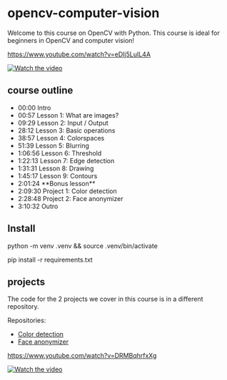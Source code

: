 # opencv-computer-vision

Welcome to this course on OpenCV with Python.
This course is ideal for beginners in OpenCV and computer vision!


https://www.youtube.com/watch?v=eDIj5LuIL4A

[![Watch the video](https://img.youtube.com/vi/eDIj5LuIL4A/0.jpg)](https://www.youtube.com/watch?v=eDIj5LuIL4A)

## course outline

- 00:00 Intro
- 00:57 Lesson 1: What are images?
- 09:29 Lesson 2: Input / Output
- 28:12 Lesson 3: Basic operations
- 38:57 Lesson 4: Colorspaces
- 51:39 Lesson 5: Blurring
- 1:06:56 Lesson 6: Threshold
- 1:22:13 Lesson 7: Edge detection
- 1:31:31 Lesson 8: Drawing
- 1:45:17 Lesson 9: Contours
- 2:01:24 \*\*Bonus lesson\*\*
- 2:09:30 Project 1: Color detection
- 2:28:48 Project 2: Face anonymizer
- 3:10:32 Outro


## Install

python -m venv .venv && source .venv/bin/activate

pip install -r requirements.txt


## projects

The code for the 2 projects we cover in this course is in a different repository.

Repositories:

- [Color detection](https://github.com/computervisioneng/color-detection-opencv)
- [Face anonymizer](https://github.com/computervisioneng/face-anonymizer-ptyhon)


https://www.youtube.com/watch?v=DRMBqhrfxXg

[![Watch the video](https://img.youtube.com/vi/eDIj5LuIL4A/0.jpg)](https://www.youtube.com/watch?v=DRMBqhrfxXg)
